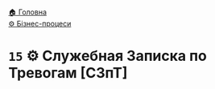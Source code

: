 ﻿[🏠 Головна](../../../README.MD)  
[⚙️ Бізнес-процеси](../../README.MD) 

# `15` ⚙️ Служебная Записка по Тревогам [СЗпТ]